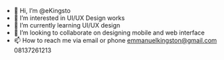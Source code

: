 - 👋 Hi, I’m @eKingsto
- 👀 I’m interested in UI/UX Design works
- 🌱 I’m currently learning UI/UX design
- 💞️ I’m looking to collaborate on designing mobile and web interface
- 📫 How to reach me via email or phone emmanuelkingston@gmail.com 08137261213

<!---
eKingsto/eKingsto is a ✨ special ✨ repository because its `README.md` (this file) appears on your GitHub profile.
You can click the Preview link to take a look at your changes.
--->
